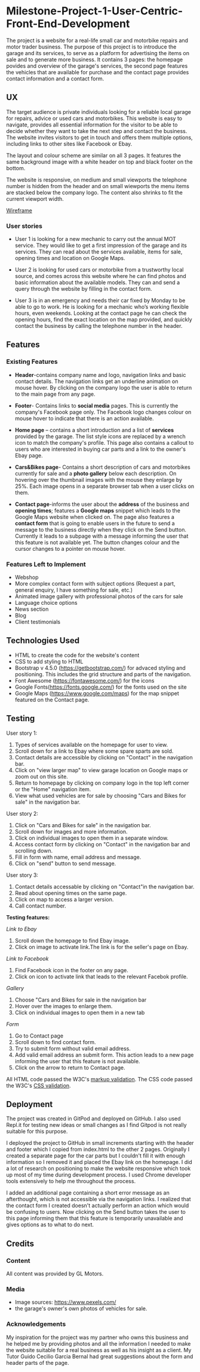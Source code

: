 # Milestone-Project-1-User-Centric-Front-End-Development

The project is a website for a real-life small car and motorbike repairs and motor trader business. The purpose of this project is to introduce the garage and its services, to serve as a platform for advertising the items on sale and to generate more business. It contains 3 pages: the homepage povides and overview of the garage's services, the second page features the vehicles that are available for purchase and the contact page provides contact information and a contact form.

## UX
The target audience is private individuals looking for a reliable local garage for repairs, advice or used cars and motorbikes. This website is easy to navigate, provides all essential information for the visitor to be able to decide whether they want to take the next step and contact the business. The website invites visitors to get in touch and offers them multiple options, including links to other sites like Facebook or Ebay. 

The layout and colour scheme are similar on all 3 pages. It features the same background image  with a white header on top and black footer on the bottom.

The website is responsive, on medium and small viewports the telephone number is hidden from the header and on small wiewports the menu items are stacked below the company logo. The content also shrinks to fit the current viewport width.

[Wireframe](https://github.com/KittiKovacs/Milestone-Project-1-User-Centric-Front-End-Development/blob/master/GL%20Motors%20wireframes.pdf)

### User stories

* User 1 is looking for a new mechanic to carry out the annual MOT service. They would like to get a first impression of the garage and its services. They can read about the services available, items for sale, opening times and location on Google Maps.

* User 2 is looking for used cars or motorbike from a trustworthy local source, and comes across this website where he can find photos and basic information about the available models. They can and send a query through the website by filling in the contact form.

* User 3 is in an emergency and needs their car fixed by Monday to be able to go to work. He is looking for a mechanic who’s working flexible hours, even weekends. Looking at the contact page he can check the opening hours, find the exact location on the map provided, and quickly contact the business by calling the telephone number in the header.


## Features

### Existing Features
* **Header**-contains company name and logo, navigation links and basic contact details. The navigation links get an underline animation on mouse hover. By clicking on the company logo the user is able to return to the main page from any page.
 
* **Footer**- Contains links to **social media** pages. This is currently the company's Facebook page only. The Facebook logo changes colour on mouse hover to indicate that there is an action available.

* **Home page** – contains a short introduction and a list of **services** provided by the garage. The list style icons are replaced by a wrench icon to match the company's profile. 
This page also contains a callout to users who are interested in buying car parts and a link to the owner's Ebay page. 

* **Cars&Bikes page**- Contains a short description of cars and motorbikes currently for sale and a **photo gallery** below each description. On hovering over the thumbnail images with the mouse they enlarge by 25%. Each image opens in a separate browser tab when a user clicks on them. 

* **Contact page**-informs the user about the **address** of the business and **opening times**; features a **Google maps** snippet which leads to the Google Maps website when clicked on. The page also features a **contact form** that is  going to enable users in the future to send a message to the business directly when they click on the Send button. Currently it leads to a subpage with a message informing the user that this feature is not available yet. The button changes colour and the cursor changes to a pointer on mouse hover.

### Features Left to Implement

* Webshop
* More complex contact form with subject options (Request a part, general
enquiry, I have something for sale, etc.) 
* Animated image gallery with professional photos of the cars for sale
* Language choice options
* News section
* Blog
* Client testimonials

## Technologies Used

* HTML to create the code for the website's content
* CSS to add styling to HTML
* Bootstrap v 4.5.0 (https://getbootstrap.com/) for advaced styling and positioning. This includes the grid structure and parts of the navigation.
* Font Awesome (https://fontawesome.com/) for the icons
* Google Fonts(https://fonts.google.com/) for the fonts used on the site
* Google Maps (https://www.google.com/maps) for the map snippet featured on the Contact page.

## Testing

User story 1:
1. Types of services available on the homepage for user to view.
2. Scroll down for a link to Ebay where some spare sparts are sold.
3. Contact details are accessible by clicking on "Contact" in the navigation bar.
4. Click on "view larger map" to view garage location on Google maps or zoom out on this site.
5. Return to homepage by clicking on company logo in the top left corner or the "Home" navigation item.
6. View what used vehicles are for sale by choosing "Cars and Bikes for sale" in the navigation bar.

User story 2:
1. Click on "Cars and Bikes for sale" in the navigation bar.
2. Scroll down for images and more information.
3. Click on individual images to open them in a separate window.
4. Access contact form by clicking on "Contact" in the navigation bar and scrolling down.
5. Fill in form with name, email address and message.
6. Click on "send" button to send message. 

User story 3:
1. Contact details accessable by clicking on "Contact"in the navigation bar.
2. Read about opening times on the same page.
3. Click on map to access a larger version. 
4. Call contact number.

**Testing features:**

*Link to Ebay*
 1. Scroll down the homepage to find Ebay image.
 2. Click on image to activate link.The link is for the seller's page on Ebay.

*Link to Facebook* 
 1. Find Facebook icon in the footer on any page.
 2. Click on icon to activate link that leads to the relevant Facebok profile.

*Gallery*
1. Choose "Cars and Bikes for sale in the navigation bar
2. Hover over the images to enlarge them.
3. Click on individual images to open them in a new tab

*Form*
1. Go to Contact page
2. Scroll down to find contact form.
3. Try to submit form without valid email address.
4. Add valid email address an submit form. This action leads to a new page informing the user that this feature is not available.
5. Click on the arrow to return to Contact page.

All HTML code passed the W3C's [markup validation](https://validator.w3.org/).
The CSS code passed the W3C's [CSS validation](https://jigsaw.w3.org/css-validator/).

## Deployment

The project was created in GitPod and deployed on GitHub. I also used Repl.it for testing new ideas or small changes as I find Gitpod is not really suitable for this purpose.

I deployed the project to GitHub in small increments starting with the header and footer which I copied from index.html to the other 2 pages. Originally I created a separate page for the car parts but I couldn't fill it with enough information so I removed it and placed the Ebay link on the homepage. I did a lot of research on positioning to make the website responsive which took up most of my time during development process. I used Chrome developer tools extensively to help me throughout the process.

I added an additional page containing a short error message as an afterthought, which is not accessible via the navigation links. I realized that the contact form I created doesn't actually perform an action which would be confusing to users. Now clicking on the Send button takes the user to this page informing them that this feature is temporarily unavailable and gives options as to what to do next.

## Credits

### Content
All content was provided by GL Motors.

### Media
* Image sources: https://www.pexels.com/ 
* the garage's owner's own photos of vehicles for sale.

### Acknowledgements
My inspiration for the project was my partner who owns this business and he helped me by providing photos and all the information I needed to make the website suitable for a real business as well as his insight as a client.
My Tutor Guido Cecilio Garcia Bernal had great suggestions about the form and header parts of the page.



